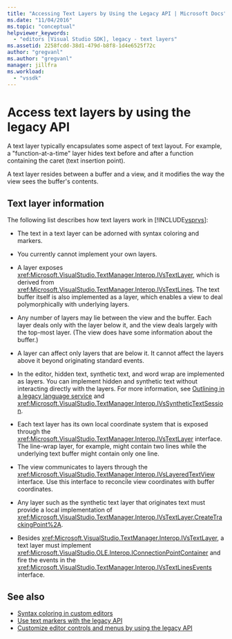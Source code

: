 ```yaml
---
title: "Accessing Text Layers by Using the Legacy API | Microsoft Docs"
ms.date: "11/04/2016"
ms.topic: "conceptual"
helpviewer_keywords:
  - "editors [Visual Studio SDK], legacy - text layers"
ms.assetid: 2258fcdd-38d1-479d-b8f8-1d4e6525f72c
author: "gregvanl"
ms.author: "gregvanl"
manager: jillfra
ms.workload:
  - "vssdk"
---
```

# Access text layers by using the legacy API
A text layer typically encapsulates some aspect of text layout. For example, a "function-at-a-time" layer hides text before and after a function containing the caret (text insertion point).

 A text layer resides between a buffer and a view, and it modifies the way the view sees the buffer's contents.

## Text layer information
 The following list describes how text layers work in [!INCLUDE[vsprvs](../code-quality/includes/vsprvs_md.md)]:

- The text in a text layer can be adorned with syntax coloring and markers.

- You currently cannot implement your own layers.

- A layer exposes <xref:Microsoft.VisualStudio.TextManager.Interop.IVsTextLayer>, which is derived from <xref:Microsoft.VisualStudio.TextManager.Interop.IVsTextLines>. The text buffer itself is also implemented as a layer, which enables a view to deal polymorphically with underlying layers.

- Any number of layers may lie between the view and the buffer. Each layer deals only with the layer below it, and the view deals largely with the top-most layer. (The view does have some information about the buffer.)

- A layer can affect only layers that are below it. It cannot affect the layers above it beyond originating standard events.

- In the editor, hidden text, synthetic text, and word wrap are implemented as layers. You can implement hidden and synthetic text without interacting directly with the layers. For more information, see [Outlining in a legacy language service](../extensibility/internals/outlining-in-a-legacy-language-service.md) and <xref:Microsoft.VisualStudio.TextManager.Interop.IVsSyntheticTextSession>.

- Each text layer has its own local coordinate system that is exposed through the <xref:Microsoft.VisualStudio.TextManager.Interop.IVsTextLayer> interface. The line-wrap layer, for example, might contain two lines while the underlying text buffer might contain only one line.

- The view communicates to layers through the <xref:Microsoft.VisualStudio.TextManager.Interop.IVsLayeredTextView> interface. Use this interface to reconcile view coordinates with buffer coordinates.

- Any layer such as the synthetic text layer that originates text must provide a local implementation of <xref:Microsoft.VisualStudio.TextManager.Interop.IVsTextLayer.CreateTrackingPoint%2A>.

- Besides <xref:Microsoft.VisualStudio.TextManager.Interop.IVsTextLayer>, a text layer must implement <xref:Microsoft.VisualStudio.OLE.Interop.IConnectionPointContainer> and fire the events in the <xref:Microsoft.VisualStudio.TextManager.Interop.IVsTextLinesEvents> interface.

## See also
- [Syntax coloring in custom editors](../extensibility/syntax-coloring-in-custom-editors.md)
- [Use text markers with the legacy API](../extensibility/using-text-markers-with-the-legacy-api.md)
- [Customize editor controls and menus by using the legacy API](../extensibility/customizing-editor-controls-and-menus-by-using-the-legacy-api.md)